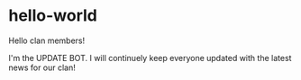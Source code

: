 # hello-world

Hello clan members! 

I'm the UPDATE BOT. I will continuely keep everyone updated with the latest news for our clan! 

